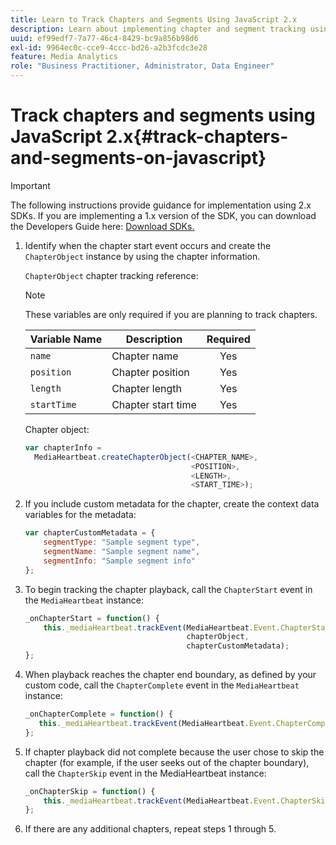 ```yaml
---
title: Learn to Track Chapters and Segments Using JavaScript 2.x
description: Learn about implementing chapter and segment tracking using the Media SDK in browser apps (JS).
uuid: ef99edf7-7a77-46c4-8429-bc9a856b98d6
exl-id: 9964ec0c-cce9-4ccc-bd26-a2b3fcdc3e28
feature: Media Analytics
role: "Business Practitioner, Administrator, Data Engineer"
---
```

# Track chapters and segments using JavaScript 2.x{#track-chapters-and-segments-on-javascript}

>[!IMPORTANT]
>
>The following instructions provide guidance for implementation using 2.x SDKs. If you are implementing a 1.x version of the SDK, you can download the Developers Guide here: [Download SDKs.](/help/sdk-implement/download-sdks.md)

1. Identify when the chapter start event occurs and create the `ChapterObject` instance by using the chapter information.

    `ChapterObject` chapter tracking reference:  

    >[!NOTE]
    >
    >These variables are only required if you are planning to track chapters.

    | Variable Name | Description | Required |
    | --- | --- | :---: |
    | `name` | Chapter name | Yes |
    | `position` | Chapter position | Yes |
    | `length` | Chapter length | Yes |
    | `startTime` | Chapter start time | Yes |

    Chapter object:

    ```js
    var chapterInfo =  
      MediaHeartbeat.createChapterObject(<CHAPTER_NAME>,  
                                         <POSITION>,  
                                         <LENGTH>,  
                                         <START_TIME>);
    ```

1. If you include custom metadata for the chapter, create the context data variables for the metadata:

    ```js
    var chapterCustomMetadata = {
        segmentType: "Sample segment type",  
        segmentName: "Sample segment name",  
        segmentInfo: "Sample segment info"
    };
    ```

1. To begin tracking the chapter playback, call the `ChapterStart` event in the `MediaHeartbeat` instance:

    ```js
    _onChapterStart = function() {
        this._mediaHeartbeat.trackEvent(MediaHeartbeat.Event.ChapterStart,  
                                        chapterObject,  
                                        chapterCustomMetadata);
    };
    ```

1. When playback reaches the chapter end boundary, as defined by your custom code, call the `ChapterComplete` event in the `MediaHeartbeat` instance:

    ```js
    _onChapterComplete = function() {
       this._mediaHeartbeat.trackEvent(MediaHeartbeat.Event.ChapterComplete);
    };
    ```

1. If chapter playback did not complete because the user chose to skip the chapter (for example, if the user seeks out of the chapter boundary), call the `ChapterSkip` event in the MediaHeartbeat instance:

    ```js
    _onChapterSkip = function() {
        this._mediaHeartbeat.trackEvent(MediaHeartbeat.Event.ChapterSkip);
    };
    ```

1. If there are any additional chapters, repeat steps 1 through 5.
